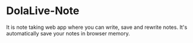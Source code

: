 # DolaLive-Note
<p>It is note taking web app where you can write, save and rewrite notes. It's automatically save your notes in browser memory.  </p>
